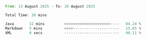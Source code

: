 <!--START_SECTION:waka-->

```rust
From: 13 August 2025 - To: 20 August 2025

Total Time: 38 mins

Java       32 mins         >>>>>>>>>>>>>>>>>>>>>----   84.24 %
Markdown   5 mins          >>>>---------------------   15.65 %
XML        0 secs          -------------------------   00.11 %
```

<!--END_SECTION:waka-->
